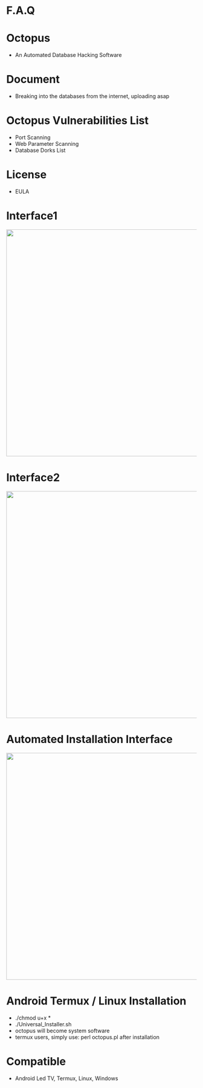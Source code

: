 # F.A.Q

# Octopus
- An Automated Database Hacking Software

# Document
- Breaking into the databases from the internet, uploading asap

# Octopus Vulnerabilities List
- Port Scanning
- Web Parameter Scanning
- Database Dorks List

# License
- EULA

# Interface1
<div align="center">
    <img src="https://i.ibb.co/47Js3VZ/1.png" width="600px"</img> 
</div>

# Interface2
<div align="center">
    <img src="https://i.ibb.co/Vq3FycT/2.png" width="600px"</img> 
</div>

# Automated Installation Interface
<div align="center">
    <img src="https://i.ibb.co/vZHmbXr/3.png" width="600px"</img> 
</div>

# Android Termux / Linux Installation
- ./chmod u+x *
- ./Universal_Installer.sh
- octopus will become system software
- termux users, simply use: perl octopus.pl after installation

# Compatible
- Android Led TV, Termux, Linux, Windows
